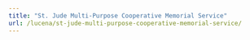 ```yaml
---
title: "St. Jude Multi-Purpose Cooperative Memorial Service"
url: /lucena/st-jude-multi-purpose-cooperative-memorial-service/
---
```

